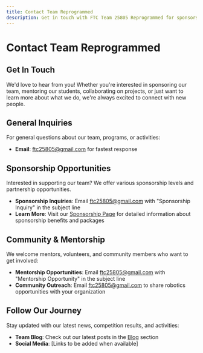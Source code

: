 ```yaml
---
title: Contact Team Reprogrammed
description: Get in touch with FTC Team 25805 Reprogrammed for sponsorship opportunities, collaboration, or general inquiries.
---
```


# Contact Team Reprogrammed

## Get In Touch

We'd love to hear from you! Whether you're interested in sponsoring our team, mentoring our students, collaborating on projects, or just want to learn more about what we do, we're always excited to connect with new people.

## General Inquiries

For general questions about our team, programs, or activities:

- **Email**: [ftc25805@gmail.com](mailto:ftc25805@gmail.com) for fastest response

## Sponsorship Opportunities

Interested in supporting our team? We offer various sponsorship levels and partnership opportunities.

- **Sponsorship Inquiries**: Email [ftc25805@gmail.com](mailto:ftc25805@gmail.com?subject=Sponsorship%20Inquiry) with "Sponsorship Inquiry" in the subject line
- **Learn More**: Visit our [Sponsorship Page](/sponsorship) for detailed information about sponsorship benefits and packages

## Community & Mentorship

We welcome mentors, volunteers, and community members who want to get involved:

- **Mentorship Opportunities**: Email [ftc25805@gmail.com](mailto:ftc25805@gmail.com?subject=Mentorship%20Opportunity) with "Mentorship Opportunity" in the subject line
- **Community Outreach**: Email [ftc25805@gmail.com](mailto:ftc25805@gmail.com?subject=Community%20Outreach) to share robotics opportunities with your organization

## Follow Our Journey

Stay updated with our latest news, competition results, and activities:

- **Team Blog**: Check out our latest posts in the [Blog](/blog) section
- **Social Media**: [Links to be added when available]
